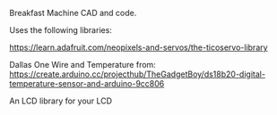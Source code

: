Breakfast Machine CAD and code.

Uses the following libraries:

https://learn.adafruit.com/neopixels-and-servos/the-ticoservo-library

Dallas One Wire and Temperature from: https://create.arduino.cc/projecthub/TheGadgetBoy/ds18b20-digital-temperature-sensor-and-arduino-9cc806

An LCD library for your LCD
